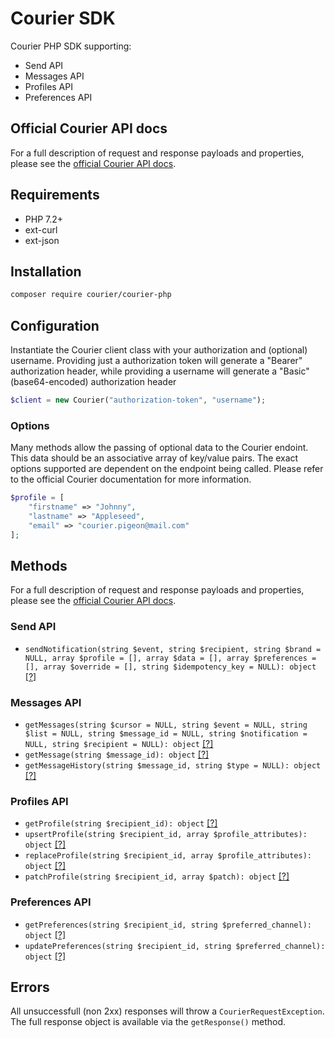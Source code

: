# Courier SDK

Courier PHP SDK supporting:
* Send API
* Messages API
* Profiles API
* Preferences API

## Official Courier API docs

For a full description of request and response payloads and properties, please see the [official Courier API docs](https://docs.courier.com/reference).

## Requirements

* PHP 7.2+
* ext-curl
* ext-json

## Installation

```bash
composer require courier/courier-php
````

## Configuration

Instantiate the Courier client class with your authorization and (optional) username. Providing just a authorization token will generate a "Bearer" authorization header, while providing a username will generate a "Basic" (base64-encoded) authorization header

```php
$client = new Courier("authorization-token", "username");
```

### Options

Many methods allow the passing of optional data to the Courier endoint. This data should be an associative array of key/value pairs. The exact options supported are dependent on the endpoint being called. Please refer to the official Courier documentation for more information.

```php
$profile = [
	"firstname" => "Johnny",
	"lastname" => "Appleseed",
	"email" => "courier.pigeon@mail.com"
];
```

## Methods

For a full description of request and response payloads and properties, please see the [official Courier API docs](https://docs.trycourier.com/reference).

### Send API

* ```sendNotification(string $event, string $recipient, string $brand = NULL, array $profile = [], array $data = [], array $preferences = [], array $override = [], string $idempotency_key = NULL): object``` [[?]](https://docs.courier.com/reference/send-api#sendmessage)

### Messages API

* ```getMessages(string $cursor = NULL, string $event = NULL, string $list = NULL, string $message_id = NULL, string $notification = NULL, string $recipient = NULL): object``` [[?]](https://docs.courier.com/reference/messages-api#getmessages)
* ```getMessage(string $message_id): object``` [[?]](https://docs.courier.com/reference/messages-api#getmessagebyid)
* ```getMessageHistory(string $message_id, string $type = NULL): object``` [[?]](https://docs.courier.com/reference/messages-api#getmessagehistorybyid)

### Profiles API

* ```getProfile(string $recipient_id): object``` [[?]](https://docs.trycourier.com/reference#get-preferencesrecipient_id)
* ```upsertProfile(string $recipient_id, array $profile_attributes): object``` [[?]](https://docs.trycourier.com/reference#post-profilesid)
* ```replaceProfile(string $recipient_id, array $profile_attributes): object``` [[?]](https://docs.trycourier.com/reference#put-profilesid)
* ```patchProfile(string $recipient_id, array $patch): object``` [[?]](https://docs.trycourier.com/reference#patch-profilesid)

### Preferences API

* ```getPreferences(string $recipient_id, string $preferred_channel): object``` [[?]](https://docs.trycourier.com/reference#get-preferencesrecipient_id)
* ```updatePreferences(string $recipient_id, string $preferred_channel): object``` [[?]](https://docs.trycourier.com/reference#put-preferencesrecipient_id)

## Errors

All unsuccessfull (non 2xx) responses will throw a ```CourierRequestException```. The full response object is available via the ```getResponse()``` method.
